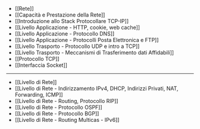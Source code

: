 - [[Rete]]
- [[Capacità e Prestazione della Rete]]
- [[Introduzione allo Stack Protocollare TCP-IP]]
- [[Livello Applicazione - HTTP, cookie, web cache]]
- [[Livello Applicazione - Protocollo DNS]]
- [[Livello Applicazione - Protocolli Posta Elettronica e FTP]]
- [[Livello Trasporto - Protocollo UDP e intro a TCP]]
- [[Livello Trasporto - Meccanismi di Trasferimento dati Affidabili]]
- [[Protocollo TCP]]
- [[Interfaccia Socket]]

---

- [[Livello di Rete]]
- [[Livello di Rete - Indirizzamento IPv4, DHCP, Indirizzi Privati, NAT, Forwarding, ICMP]]
- [[Livello di Rete - Routing, Protocollo RIP]]
- [[Livello di Rete - Protocollo OSPF]]
- [[Livello di Rete - Protocollo BGP]]
- [[Livello di Rete - Routing Multicas - IPv6]]
